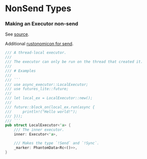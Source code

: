 # NonSend Types

### Making an Executor non-send

See [source](https://github.com/smol-rs/async-executor/blob/master/src/lib.rs#L449-L455).

Additional [rustonomicon for send](https://doc.rust-lang.org/nomicon/send-and-sync.html).

```rust
/// A thread-local executor.
///
/// The executor can only be run on the thread that created it.
///
/// # Examples
///
/// ```
/// use async_executor::LocalExecutor;
/// use futures_lite::future;
///
/// let local_ex = LocalExecutor::new();
///
/// future::block_on(local_ex.run(async {
///     println!("Hello world!");
/// }));
/// ```
pub struct LocalExecutor<'a> {
    /// The inner executor.
    inner: Executor<'a>,

    /// Makes the type `!Send` and `!Sync`.
    _marker: PhantomData<Rc<()>>,
}
```
